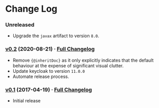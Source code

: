 # Change Log

### Unreleased

* Upgrade the `javax` artifact to version `8.0`.

### [v0.2](https://github.com/realityforge/simple-keycloak-service/tree/v0.2) (2020-08-21) · [Full Changelog](https://github.com/realityforge/simple-keycloak-service/compare/v0.1...v0.2)

* Remove `{@inheritDoc}` as it only explicitly indicates that the default behaviour at the expense of significant visual clutter.
* Update keycloak to version `11.0.0`
* Automate release process.

### [v0.1](https://github.com/realityforge/simple-keycloak-service/tree/v0.1) (2017-04-19) · [Full Changelog](https://github.com/realityforge/simple-keycloak-service/compare/1fd1321c91423263a05354538dd04f130a7ba0fd...v0.1)

* Initial release
